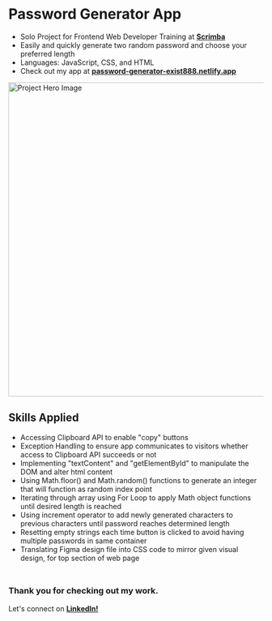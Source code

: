 # __Password Generator App__
- Solo Project for Frontend Web Developer Training at <a href="https://v2.scrimba.com">__Scrimba__</a><br/>
- Easily and quickly generate two random password and choose your preferred length
- Languages: JavaScript, CSS, and HTML
- Check out my app at <a href="https://password-generator-exist888.netlify.app/">__password-generator-exist888.netlify.app__</a>

<img src="https://github.com/user-attachments/assets/298851bb-1a61-4f5d-bb93-7f4bce703849" alt="Project Hero Image" width="620">
<br/>

## __Skills Applied__
- Accessing Clipboard API to enable "copy" buttons
- Exception Handling to ensure app communicates to visitors whether access to Clipboard API succeeds or not
- Implementing "textContent" and "getElementById" to manipulate the DOM and alter html content 
- Using Math.floor() and Math.random() functions to generate an integer that will function as random index point
- Iterating through array using For Loop to apply Math object functions until desired length is reached
- Using increment operator to add newly generated characters to previous characters until password reaches determined length
- Resetting empty strings each time button is clicked to avoid having multiple passwords in same container
- Translating Figma design file into CSS code to mirror given visual design, for top section of web page
<br/> <br/>

##
### __Thank you for checking out my work.__
Let's connect on <a href="https://www.linkedin.com/in/filip-herbst/">__LinkedIn!__</a>
